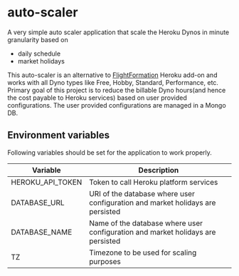 # auto-scaler

A very simple auto scaler application that scale the Heroku Dynos in minute granularity based on 
- daily schedule
- market holidays

This auto-scaler is an alternative to [FlightFormation](https://elements.heroku.com/addons/flightformation) Heroku add-on and works with all Dyno types like Free, Hobby, Standard, Performance, etc. Primary goal of this project is to reduce the billable Dyno hours(and hence the cost payable to Heroku services) based on user provided configurations. The user provided configurations are managed in a Mongo DB. 

## Environment variables

Following variables should be set for the application to work properly.

|Variable|Description|
|---|---|
|HEROKU_API_TOKEN|Token to call Heroku platform services|
|DATABASE_URL|URI of the database where user configuration and market holidays are persisted|
|DATABASE_NAME|Name of the database where user configuration and market holidays are persisted|
|TZ|Timezone to be used for scaling purposes|
